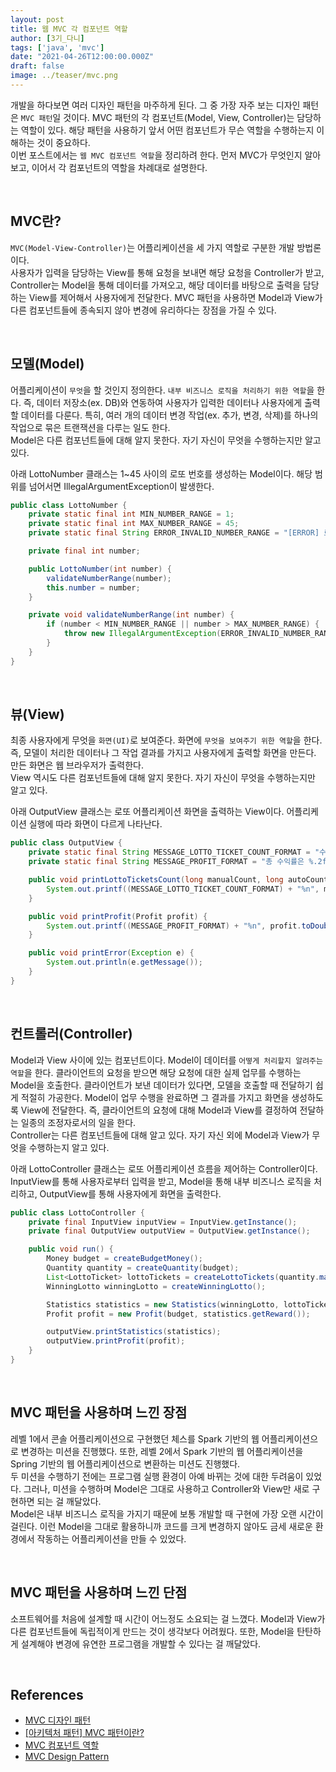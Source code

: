 ```yaml
---
layout: post  
title: 웹 MVC 각 컴포넌트 역할
author: [3기_다니]
tags: ['java', 'mvc']
date: "2021-04-26T12:00:00.000Z"
draft: false
image: ../teaser/mvc.png
---
```


개발을 하다보면 여러 디자인 패턴을 마주하게 된다. 그 중 가장 자주 보는 디자인 패턴은 `MVC 패턴`일 것이다.
MVC 패턴의 각 컴포넌트(Model, View, Controller)는 담당하는 역할이 있다. 해당 패턴을 사용하기 앞서 어떤 컴포넌트가 무슨 역할을 수행하는지 이해하는 것이 중요하다.<br/>
이번 포스트에서는 `웹 MVC 컴포넌트 역할`을 정리하려 한다. 먼저 MVC가 무엇인지 알아보고, 이어서 각 컴포넌트의 역할을 차례대로 설명한다.<br/>

<br/>

## MVC란?
`MVC(Model-View-Controller)`는 어플리케이션을 세 가지 역할로 구분한 개발 방법론이다.<br/>
사용자가 입력을 담당하는 View를 통해 요청을 보내면 해당 요청을 Controller가 받고, Controller는 Model을 통해 데이터를 가져오고, 해당 데이터를 바탕으로 출력을 담당하는 View를 제어해서 사용자에게 전달한다.
MVC 패턴을 사용하면 Model과 View가 다른 컴포넌트들에 종속되지 않아 변경에 유리하다는 장점을 가질 수 있다.<br/>

<br/>

## 모델(Model)
어플리케이션이 `무엇`을 할 것인지 정의한다. `내부 비즈니스 로직을 처리하기 위한 역할`을 한다.
즉, 데이터 저장소(ex. DB)와 연동하여 사용자가 입력한 데이터나 사용자에게 출력할 데이터를 다룬다.
특히, 여러 개의 데이터 변경 작업(ex. 추가, 변경, 삭제)를 하나의 작업으로 묶은 트랜잭션을 다루는 일도 한다.<br/>
Model은 다른 컴포넌트들에 대해 알지 못한다. 자기 자신이 무엇을 수행하는지만 알고 있다.<br/>

아래 LottoNumber 클래스는 1~45 사이의 로또 번호를 생성하는 Model이다. 해당 범위를 넘어서면 IllegalArgumentException이 발생한다.<br/>

```java
public class LottoNumber {
    private static final int MIN_NUMBER_RANGE = 1;
    private static final int MAX_NUMBER_RANGE = 45;
    private static final String ERROR_INVALID_NUMBER_RANGE = "[ERROR] 로또 번호는 1~45 사이로 입력해주세요.";

    private final int number;

    public LottoNumber(int number) {
        validateNumberRange(number);
        this.number = number;
    }

    private void validateNumberRange(int number) {
        if (number < MIN_NUMBER_RANGE || number > MAX_NUMBER_RANGE) {
            throw new IllegalArgumentException(ERROR_INVALID_NUMBER_RANGE);
        }
    }
}
```

<br/>

## 뷰(View)
최종 사용자에게 무엇을 `화면(UI)`로 보여준다. 화면에 `무엇을 보여주기 위한 역할`을 한다.
즉, 모델이 처리한 데이터나 그 작업 결과를 가지고 사용자에게 출력할 화면을 만든다. 만든 화면은 웹 브라우저가 출력한다.<br/>
View 역시도 다른 컴포넌트들에 대해 알지 못한다. 자기 자신이 무엇을 수행하는지만 알고 있다.<br/>

아래 OutputView 클래스는 로또 어플리케이션 화면을 출력하는 View이다. 어플리케이션 실행에 따라 화면이 다르게 나타난다.<br/>

```java
public class OutputView {
    private static final String MESSAGE_LOTTO_TICKET_COUNT_FORMAT = "수동으로 %d장, 자동으로 %d개를 구매했습니다.";
    private static final String MESSAGE_PROFIT_FORMAT = "총 수익률은 %.2f입니다.";

    public void printLottoTicketsCount(long manualCount, long autoCount) {
        System.out.printf((MESSAGE_LOTTO_TICKET_COUNT_FORMAT) + "%n", manualCount, autoCount);
    }

    public void printProfit(Profit profit) {
        System.out.printf((MESSAGE_PROFIT_FORMAT) + "%n", profit.toDouble());
    }

    public void printError(Exception e) {
        System.out.println(e.getMessage());
    }
}
```

<br/>

## 컨트롤러(Controller)
Model과 View 사이에 있는 컴포넌트이다. Model이 데이터를 `어떻게 처리할지 알려주는 역할`을 한다.
클라이언트의 요청을 받으면 해당 요청에 대한 실제 업무를 수행하는 Model을 호출한다. 클라이언트가 보낸 데이터가 있다면, 모델을 호출할 때 전달하기 쉽게 적절히 가공한다.
Model이 업무 수행을 완료하면 그 결과를 가지고 화면을 생성하도록 View에 전달한다. 즉, 클라이언트의 요청에 대해 Model과 View를 결정하여 전달하는 일종의 조정자로서의 일을 한다.<br/>
Controller는 다른 컴포넌트들에 대해 알고 있다. 자기 자신 외에 Model과 View가 무엇을 수행하는지 알고 있다.<br/>

아래 LottoController 클래스는 로또 어플리케이션 흐름을 제어하는 Controller이다.
InputView를 통해 사용자로부터 입력을 받고, Model을 통해 내부 비즈니스 로직을 처리하고, OutputView를 통해 사용자에게 화면을 출력한다.<br/>

```java
public class LottoController {
    private final InputView inputView = InputView.getInstance();
    private final OutputView outputView = OutputView.getInstance();

    public void run() {
        Money budget = createBudgetMoney();
        Quantity quantity = createQuantity(budget);
        List<LottoTicket> lottoTickets = createLottoTickets(quantity.manual(), quantity.auto());
        WinningLotto winningLotto = createWinningLotto();

        Statistics statistics = new Statistics(winningLotto, lottoTickets);
        Profit profit = new Profit(budget, statistics.getReward());

        outputView.printStatistics(statistics);
        outputView.printProfit(profit);
    }
}
```

<br/>

## MVC 패턴을 사용하며 느낀 장점
레벨 1에서 콘솔 어플리케이션으로 구현했던 체스를 Spark 기반의 웹 어플리케이션으로 변경하는 미션을 진행했다.
또한, 레벨 2에서 Spark 기반의 웹 어플리케이션을 Spring 기반의 웹 어플리케이션으로 변환하는 미션도 진행했다.<br/>
두 미션을 수행하기 전에는 프로그램 실행 환경이 아예 바뀌는 것에 대한 두려움이 있었다. 그러나, 미션을 수행하며 Model은 그대로 사용하고 Controller와 View만 새로 구현하면 되는 걸 깨달았다.<br/>
Model은 내부 비즈니스 로직을 가지기 때문에 보통 개발할 때 구현에 가장 오랜 시간이 걸린다.
이런 Model을 그대로 활용하니까 코드를 크게 변경하지 않아도 금세 새로운 환경에서 작동하는 어플리케이션을 만들 수 있었다.<br/>

<br/>

## MVC 패턴을 사용하며 느낀 단점
소프트웨어를 처음에 설계할 때 시간이 어느정도 소요되는 걸 느꼈다.
Model과 View가 다른 컴포넌트들에 독립적이게 만드는 것이 생각보다 어려웠다.
또한, Model을 탄탄하게 설계해야 변경에 유연한 프로그램을 개발할 수 있다는 걸 깨달았다.<br/>

<br/>

## References
- [MVC 디자인 패턴](https://opentutorials.org/course/697/3828)
- [[아키텍처 패턴] MVC 패턴이란?](https://medium.com/@jang.wangsu/%EB%94%94%EC%9E%90%EC%9D%B8%ED%8C%A8%ED%84%B4-mvc-%ED%8C%A8%ED%84%B4%EC%9D%B4%EB%9E%80-1d74fac6e256)
- [MVC 컴포넌트 역할](https://dorothy-koo.gitbooks.io/extra-studies/content/mvc-c544-d0a4-d14d-ccd0.html)
- [MVC Design Pattern](https://www.geeksforgeeks.org/mvc-design-pattern/)
